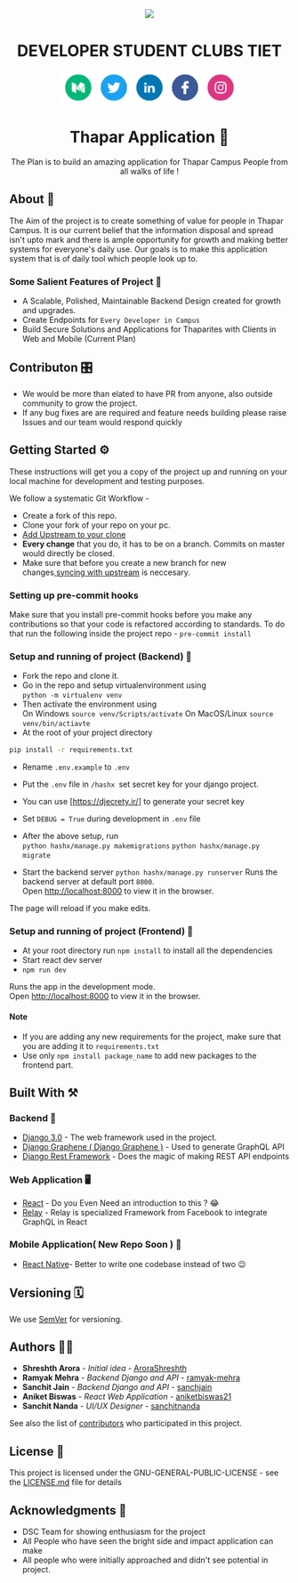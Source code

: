 <div align = "center">

<img height=200px src= "https://github.com/developer-student-club-thapar/officialWebsite/blob/master/Frontend/src/assets/dsc_logo.png">

<h1>DEVELOPER STUDENT CLUBS TIET</h1>

<a href="https://medium.com/developer-student-clubs-tiet"><img src="https://github.com/aritraroy/social-icons/blob/master/medium-icon.png?raw=true" width="60"></a>
<a href="https://twitter.com/dsctiet"><img src="https://github.com/aritraroy/social-icons/blob/master/twitter-icon.png?raw=true" width="60"></a>
<a href="https://www.linkedin.com/company/developer-student-club-thapar"><img src="https://github.com/aritraroy/social-icons/blob/master/linkedin-icon.png?raw=true" width="60"></a>
<a href="https://facebook.com/dscthapar"><img src="https://github.com/aritraroy/social-icons/blob/master/facebook-icon.png?raw=true" width="60"></a>
<a href="https://instagram.com/dsc.tiet"><img src="https://github.com/aritraroy/social-icons/blob/master/instagram-icon.png?raw=true" width="60"></a>

# Thapar Application 🚀

The Plan is to build an amazing application for Thapar Campus People from all walks of life !

</div>

## About  💫

The Aim of the project is to create something of value for people in Thapar Campus.
It is our current belief that the information disposal and spread isn't upto mark and there is ample opportunity for growth and making better systems for everyone's daily use. 
Our goals is to make this application system that is of daily tool which people look up to.


### Some Salient Features of Project 🔭
* A Scalable, Polished, Maintainable Backend Design created for growth and upgrades.
* Create Endpoints for `Every Developer in Campus ` 
* Build Secure Solutions and Applications for Thaparites with Clients in Web and Mobile (Current Plan)

## Contributon 🎛

* We would be more than elated to have PR from anyone, also outside community to grow the project. 
* If any bug fixes are are required and feature needs building please raise Issues and our team would respond quickly

## Getting Started ⚙️

These instructions will get you a copy of the project up and running on your local machine for development and testing purposes. 

We follow a systematic Git Workflow -
- Create a fork of this repo.
- Clone your fork of your repo on your pc.
- [Add Upstream to your clone](https://help.github.com/en/github/collaborating-with-issues-and-pull-requests/configuring-a-remote-for-a-fork)
- **Every change** that you do, it has to be on a branch. Commits on master would directly be closed.
- Make sure that before you create a new branch for new changes,[syncing with upstream](https://help.github.com/en/github/collaborating-with-issues-and-pull-requests/syncing-a-fork) is neccesary.

### Setting up pre-commit hooks
Make sure that you install pre-commit hooks before you make any contributions so that your code is refactored according to standards.
To do that run the following inside the project repo -
```pre-commit install``` 

### Setup and running of project (Backend) 🧮
- Fork the repo and clone it.
- Go in the repo and setup virtualenvironment using <br>
```python -m virtualenv venv``` 
- Then activate the environment using <br>
    On Windows
```source venv/Scripts/activate```
    On MacOS/Linux
```source venv/bin/actiavte```
- At the root of your project directory <br>
```bash 
pip install -r requirements.txt
```

- Rename ```.env.example``` to ```.env```
- Put the ```.env``` file in ```/hashx ```set secret key for your django project.
- You can use [https://djecrety.ir/] to generate your secret key
- Set ```DEBUG = True``` during development in ```.env``` file

- After the above setup, run <br>
```python hashx/manage.py makemigrations```
```python hashx/manage.py migrate```

- Start the backend server 
```python hashx/manage.py runserver```
Runs the backend server at default port ```8000```.<br />
Open [http://localhost:8000](http://localhost:8000) to view it in the browser.

The page will reload if you make edits.<br />

### Setup and running of project (Frontend) 🔮
- At your root directory run `npm install` to install all the dependencies
- Start react dev server
- ```npm run dev```

Runs the app in the development mode.<br />
Open [http://localhost:8000](http://localhost:8000) to view it in the browser.


#### Note
- If you are adding any new requirements for the project, make sure that you are adding it to ```requirements.txt```
- Use only ```npm install package_name``` to add new packages to the frontend part.




## Built With ⚒
### Backend 📡
* [Django 3.0](https://www.djangoproject.com) - The web framework used in the project.
* [Django Graphene ( Django Graphene )](https://docs.graphene-python.org/projects/django/en/latest/) - Used to generate GraphQL API
* [Django Rest Framework](https://www.django-rest-framework.org) - Does the magic of making REST API endpoints 
### Web Application 🖥
* [React](https://reactjs.org) - Do you Even Need an introduction to this ? 😂
* [Relay](https://relay.dev) - Relay is specialized Framework from Facebook to integrate GraphQL in React
### Mobile Application( New Repo Soon ) 📲
* [React Native](https://reactnative.dev)- Better to write one codebase instead of two 😉

## Versioning 🗓

We use [SemVer](http://semver.org/) for versioning. 

## Authors ✍🏻

* **Shreshth Arora** - *Initial idea* - [AroraShreshth](https://github.com/AroraShreshth)
* **Ramyak Mehra** - *Backend Django and API* - [ramyak-mehra](https://github.com/ramyak-mehra)
* **Sanchit Jain** - *Backend Django and API* - [sanchjain](https://github.com/sanchjain)
* **Aniket Biswas** - *React Web Application* - [aniketbiswas21](https://github.com/aniketbiswas21)
* **Sanchit Nanda** - *UI/UX Designer* - [sanchitnanda](https://github.com/sanchitnanda)

See also the list of [contributors](https://github.com/developer-student-club-thapar/thapar_app/graphs/contributors) who participated in this project.

## License 📜

This project is licensed under the GNU-GENERAL-PUBLIC-LICENSE - see the [LICENSE.md](LICENSE.md) file for details

## Acknowledgments 💯

* DSC Team for showing enthusiasm for the project
* All People who have seen the bright side and impact application can make
* All people who were initially approached and didn't see potential in project.
